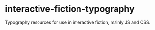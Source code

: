 # interactive-fiction-typography
Typography resources for use in interactive fiction, mainly JS and CSS.
